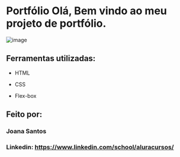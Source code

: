 # Portfólio Olá, Bem vindo ao meu projeto de portfólio.

![image](https://user-images.githubusercontent.com/37445442/243818778-46ee78d4-942a-43b3-97cc-34cb35960610.png)

## Ferramentas utilizadas:

* HTML

* CSS

* Flex-box

## Feito por:

### Joana Santos

### Linkedin: https://www.linkedin.com/school/aluracursos/
